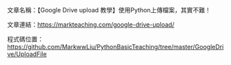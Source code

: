 文章名稱：【Google Drive upload 教學】使用Python上傳檔案，其實不難！

文章連結：https://markteaching.com/google-drive-upload/

程式碼位置：https://github.com/MarkwwLiu/PythonBasicTeaching/tree/master/GoogleDrive/UploadFile
